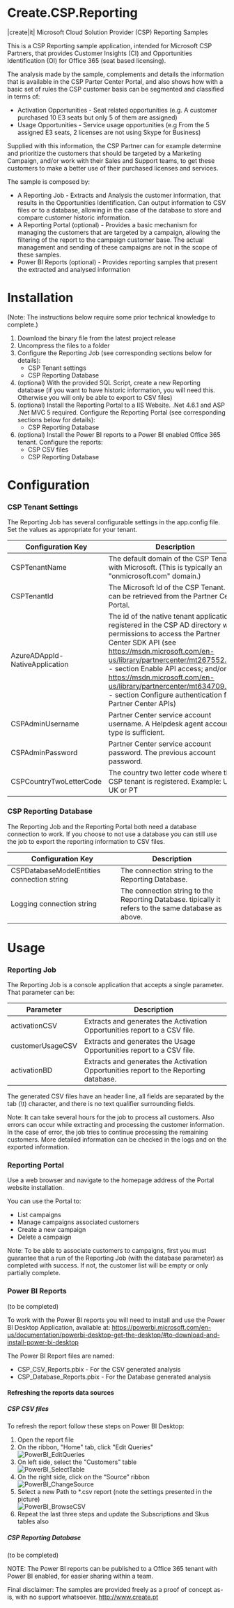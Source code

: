 # Create.CSP.Reporting
|create|it| Microsoft Cloud Solution Provider (CSP) Reporting Samples

This is a CSP Reporting sample application, intended for Microsoft CSP Partners, that provides Customer Insights (CI) and Opportunities Identification (OI) for Office 365 (seat based licensing). 

The analysis made by the sample, complements and details the information that is available in the CSP Parter Center Portal, and also shows how with a basic set of rules the CSP customer basis can be segmented and classified in terms of:
* Activation Opportunities - Seat related opportunities (e.g. A customer purchased 10 E3 seats but only 5 of them are assigned)
* Usage Opportunities - Service usage opportunities (e.g From the 5 assigned E3 seats, 2 licenses are not using Skype for Business)

Supplied with this information, the CSP Partner can for example determine and prioritize the customers that should be targeted by a Marketing Campaign, and/or work with their Sales and Support teams, to get these customers to make a better use of their purchased licenses and services.

The sample is composed by:
 * A Reporting Job - Extracts and Analysis the customer information, that results in the Opportunities Identification. Can output information to CSV files or to a database, allowing in the case of the database to store and compare customer historic information.
 * A Reporting Portal (optional) - Provides a basic mechanism for managing the customers that are targeted by a campaign, allowing the filtering of the report to the campaign customer base. The actual management and sending of these campaigns are not in the scope of these samples.
 * Power BI Reports (optional) - Provides reporting samples that present the extracted and analysed information
 
# Installation
(Note: The instructions below require some prior technical knowledge to complete.)

1. Download the binary file from the latest project release
2. Uncompress the files to a folder
3. Configure the Reporting Job (see corresponding sections below for details):
   * CSP Tenant settings
   * CSP Reporting Database
4. (optional) With the provided SQL Script, create a new Reporting database (if you want to have historic information, you will need this. Otherwise you will only be able to export to CSV files)
5. (optional) Install the Reporting Portal to a IIS Website. .Net 4.6.1 and ASP .Net MVC 5 required. Configure the Reporting Portal (see corresponding sections below for details):
   * CSP Reporting Database
6. (optional) Install the Power BI reports to a Power BI enabled Office 365 tenant. Configure the reports:
    * CSP CSV files
    * CSP Reporting Database

# Configuration
### CSP Tenant Settings
The Reporting Job has several configurable settings in the app.config file. Set the values as appropriate for your tenant.

| Configuration Key  | Description |
| ------------- | ------------- |
| CSPTenantName  | The default domain of the CSP Tenant with Microsoft. (This is typically an "onmicrosoft.com" domain.)  |
| CSPTenantId  | The Microsoft Id of the CSP Tenant. This can be retrieved from the Partner Center Portal.  |
| AzureADAppId-NativeApplication  | The id of the native tenant application registered in the CSP AD directory with permissions to access the Partner Center SDK API (see https://msdn.microsoft.com/en-us/library/partnercenter/mt267552.aspx - section Enable API access; and/or https://msdn.microsoft.com/en-us/library/partnercenter/mt634709.aspx  - section Configure authentication for Partner Center APIs) |
| CSPAdminUsername  | Partner Center service account username. A Helpdesk agent account type is sufficient.  |
| CSPAdminPassword  | Partner Center service account password. The previous account password.|
| CSPCountryTwoLetterCode  | The country two letter code where the CSP tenant is registered. Example: US or UK or PT|

### CSP Reporting Database
The Reporting Job and the Reporting Portal both need a database connection to work. If you choose to not use a database you can still use the job to export the reporting information to CSV files.

| Configuration Key  | Description |
| ------------- | ------------- |
| CSPDatabaseModelEntities connection string | The connection string to the Reporting Database.  |
| Logging connection string | The connection string to the Reporting Database. tipically it refers to the same database as above.  |

# Usage
### Reporting Job
The Reporting Job is a console application that accepts a single parameter. That parameter can be:

| Parameter  | Description |
| ------------- | ------------- |
| activationCSV | Extracts and generates the Activation Opportunities report to a CSV file.  |
| customerUsageCSV | Extracts and generates the Usage Opportunities report to a CSV file.  |
| activationBD | Extracts and generates the Activation Opportunities report to the Reporting database.  |

The generated CSV files have an header line, all fields are separated by the tab (\t) character, and there is no text qualifier surrounding fields.

Note: It can take several hours for the job to process all customers. Also errors can occur while extracting and processing the customer information. In the case of error, the job tries to continue processing the remaining customers. More detailed information can be checked in the logs and on the exported information.

### Reporting Portal
Use a web browser and navigate to the homepage address of the Portal website installation.

You can use the Portal to:
 * List campaigns
 * Manage campaigns associated customers
 * Create a new campaign
 * Delete a campaign

Note: To be able to associate customers to campaigns, first you must guarantee that a run of the Reporting Job (with the database parameter) as completed with success. If not, the customer list will be empty or only partially complete.

### Power BI Reports
(to be completed)

To work with the Power BI reports you will need to install and use the Power BI Desktop Application, available at: https://powerbi.microsoft.com/en-us/documentation/powerbi-desktop-get-the-desktop/#to-download-and-install-power-bi-desktop

The Power BI Report files are named:
 * CSP_CSV_Reports.pbix - For the CSV generated analysis
 * CSP_Database_Reports.pbix - For the Database generated analysis

#### Refreshing the reports data sources

##### CSP CSV files
To refresh the report follow these steps on Power BI Desktop:

1. Open the report file
2. On the ribbon, "Home" tab, click "Edit Queries" <br/>
![PowerBI_EditQueries](https://github.com/createitpt/Create.CSP.GitHub.Reporting/blob/master/WikiImages/PowerBI_EditQueries.png)
3. On left side, select the "Customers" table <br/>
![PowerBI_SelectTable](https://github.com/createitpt/Create.CSP.GitHub.Reporting/blob/master/WikiImages/PowerBI_SelectTable.png)
4. On the right side, click on the “Source” ribbon <br/>
![PowerBI_ChangeSource](https://github.com/createitpt/Create.CSP.GitHub.Reporting/blob/master/WikiImages/PowerBI_ChangeSource.png)
5. Select a new Path to *.csv report (note the settings presented in the picture) <br/>
![PowerBI_BrowseCSV](https://github.com/createitpt/Create.CSP.GitHub.Reporting/blob/master/WikiImages/PowerBI_BrowseCSV.png)
6. Repeat the last three steps and update the Subscriptions and Skus tables also

##### CSP Reporting Database
(to be completed)

NOTE: The Power BI reports can be published to a Office 365 tenant with Power BI enabled, for easier sharing within a team.

Final disclaimer: The samples are provided freely as a proof of concept as-is, with no support whatsoever.
http://www.create.pt




